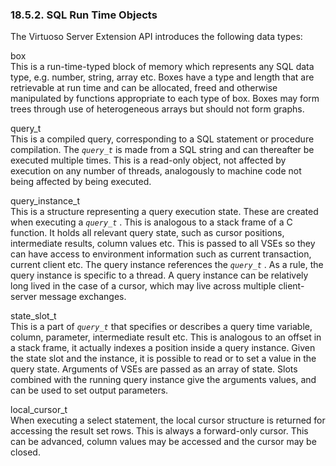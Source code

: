 <div id="sqlruntimeobjects" class="section">

<div class="titlepage">

<div>

<div>

### 18.5.2. SQL Run Time Objects

</div>

</div>

</div>

The Virtuoso Server Extension API introduces the following data types:

<div class="variablelist">

<span class="term">box</span>  
This is a run-time-typed block of memory which represents any SQL data
type, e.g. number, string, array etc. Boxes have a type and length that
are retrievable at run time and can be allocated, freed and otherwise
manipulated by functions appropriate to each type of box. Boxes may form
trees through use of heterogeneous arrays but should not form graphs.

<span class="term">query_t</span>  
This is a compiled query, corresponding to a SQL statement or procedure
compilation. The *`query_t`* is made from a SQL string and can
thereafter be executed multiple times. This is a read-only object, not
affected by execution on any number of threads, analogously to machine
code not being affected by being executed.

<span class="term">query_instance_t</span>  
This is a structure representing a query execution state. These are
created when executing a *`query_t`* . This is analogous to a stack
frame of a C function. It holds all relevant query state, such as cursor
positions, intermediate results, column values etc. This is passed to
all VSEs so they can have access to environment information such as
current transaction, current client etc. The query instance references
the *`query_t`* . As a rule, the query instance is specific to a thread.
A query instance can be relatively long lived in the case of a cursor,
which may live across multiple client-server message exchanges.

<span class="term">state_slot_t</span>  
This is a part of *`query_t`* that specifies or describes a query time
variable, column, parameter, intermediate result etc. This is analogous
to an offset in a stack frame, it actually indexes a position inside a
query instance. Given the state slot and the instance, it is possible to
read or to set a value in the query state. Arguments of VSEs are passed
as an array of state. Slots combined with the running query instance
give the arguments values, and can be used to set output parameters.

<span class="term">local_cursor_t</span>  
When executing a select statement, the local cursor structure is
returned for accessing the result set rows. This is always a
forward-only cursor. This can be advanced, column values may be accessed
and the cursor may be closed.

</div>

</div>
